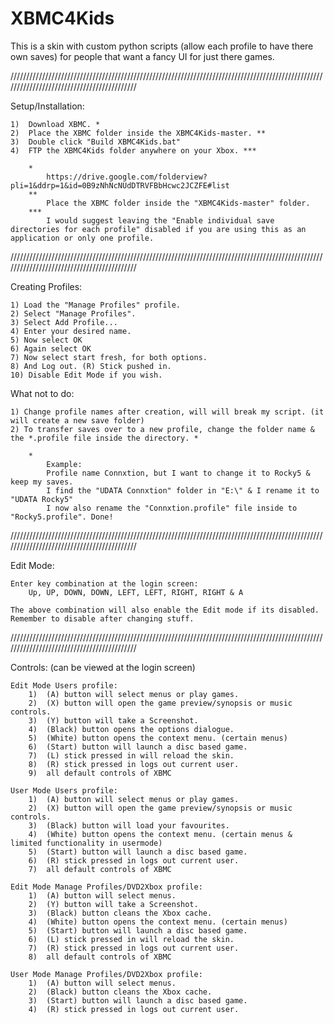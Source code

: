 # XBMC4Kids
This is a skin with custom python scripts (allow each profile to have there own saves) for people that want a fancy UI for just there games.

///////////////////////////////////////////////////////////////////////////////////////////////////////////////////////////////////////////

Setup/Installation:

	1)	Download XBMC. *
	2)	Place the XBMC folder inside the XBMC4Kids-master. **
	3)	Double click "Build XBMC4Kids.bat"
	4)	FTP the XBMC4Kids folder anywhere on your Xbox. ***
		
		*
			https://drive.google.com/folderview?pli=1&ddrp=1&id=0B9zNhNcNUdDTRVFBbHcwc2JCZFE#list
		**
			Place the XBMC folder inside the "XBMC4Kids-master" folder.
		***
			I would suggest leaving the "Enable individual save directories for each profile" disabled if you are using this as an application or only one profile.

///////////////////////////////////////////////////////////////////////////////////////////////////////////////////////////////////////////
	
Creating Profiles:

	1) Load the "Manage Profiles" profile.
	2) Select "Manage Profiles".
	3) Select Add Profile...
	4) Enter your desired name.
	5) Now select OK
	6) Again select OK
	7) Now select start fresh, for both options.
	8) And Log out. (R) Stick pushed in.
	10) Disable Edit Mode if you wish.

What not to do:

	1) Change profile names after creation, will will break my script. (it will create a new save folder)
	2) To transfer saves over to a new profile, change the folder name & the *.profile file inside the directory. *

		*
			Example:
			Profile name Connxtion, but I want to change it to Rocky5 & keep my saves.
			I find the "UDATA Connxtion" folder in "E:\" & I rename it to "UDATA Rocky5"
			I now also rename the "Connxtion.profile" file inside to "Rocky5.profile". Done!


///////////////////////////////////////////////////////////////////////////////////////////////////////////////////////////////////////////

Edit Mode:

	Enter key combination at the login screen:
		Up, UP, DOWN, DOWN, LEFT, LEFT, RIGHT, RIGHT & A

	The above combination will also enable the Edit mode if its disabled.
	Remember to disable after changing stuff.

///////////////////////////////////////////////////////////////////////////////////////////////////////////////////////////////////////////

Controls: (can be viewed at the login screen)

	Edit Mode Users profile:
		1)	(A) button will select menus or play games.
		2)	(X) button will open the game preview/synopsis or music controls.
		3)	(Y) button will take a Screenshot.
		4)	(Black) button opens the options dialogue.
		5)	(White) button opens the context menu. (certain menus)
		6)	(Start) button will launch a disc based game.
		7)	(L) stick pressed in will reload the skin.
		8)	(R) stick pressed in logs out current user.
		9)	all default controls of XBMC

	User Mode Users profile:
		1)	(A) button will select menus or play games.
		2)	(X) button will open the game preview/synopsis or music controls.
		3)	(Black) button will load your favourites.
		4)	(White) button opens the context menu. (certain menus & limited functionality in usermode)
		5)	(Start) button will launch a disc based game.
		6)	(R) stick pressed in logs out current user.
		7)	all default controls of XBMC

	Edit Mode Manage Profiles/DVD2Xbox profile:
		1)	(A) button will select menus.
		2)	(Y) button will take a Screenshot.
		3)	(Black) button cleans the Xbox cache.
		4)	(White) button opens the context menu. (certain menus)
		5)	(Start) button will launch a disc based game.
		6)	(L) stick pressed in will reload the skin.
		7)	(R) stick pressed in logs out current user.
		8)	all default controls of XBMC

	User Mode Manage Profiles/DVD2Xbox profile:
		1)	(A) button will select menus.
		2)	(Black) button cleans the Xbox cache.
		3)	(Start) button will launch a disc based game.
		4)	(R) stick pressed in logs out current user.
